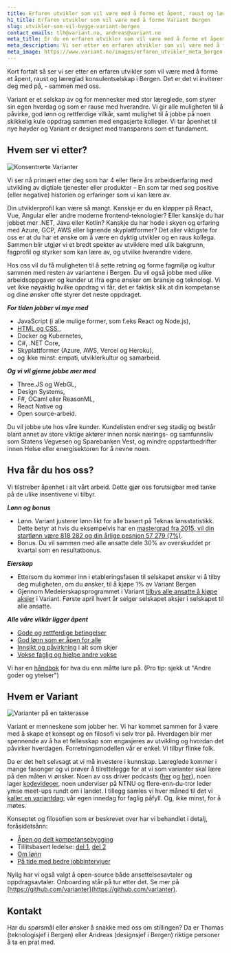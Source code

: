 ```yaml
---
title: Erfaren utvikler som vil være med å forme et åpent, raust og læreglad konsulentselskap i Bergen
h1_title: Erfaren utvikler som vil være med å forme Variant Bergen
slug: utvikler-som-vil-bygge-variant-bergen
contact_emails: tlh@variant.no, andreas@variant.no
meta_title: Er du en erfaren utvikler som vil være med å forme et åpent, raust og læreglad konsulentselskap i Bergen?
meta_description: Vi ser etter en erfaren utvikler som vil være med å forme et selskap av og for mennesker med stor læreglede, som styrer sin egen hverdag og som er rause med hverandre. Er dette deg? 
meta_image: https://www.variant.no/images/erfaren_utvikler_meta_bergen.jpg
---
```


Kort fortalt så ser vi ser etter en erfaren utvikler som vil være med å forme et åpent, raust og læreglad konsulentselskap i Bergen. Det er det vi inviterer deg med på, - sammen med oss. 

Variant er et selskap av og for mennesker med stor læreglede, som styrer sin egen hverdag og som er rause med hverandre. Vi gir alle muligheten til å påvirke, god lønn og rettferdige vilkår, samt mulighet til å jobbe på noen skikkelig kule oppdrag sammen med engasjerte kolleger. Vi tar åpenhet til nye høyder og Variant er designet med transparens som et fundament. 

## Hvem ser vi etter?

<div class="left blob1"><img alt="Konsentrerte Varianter" src="/images/design-konsentrert.png"/></div>

Vi ser nå primært etter deg som har 4 eller flere års arbeidserfaring med utvikling av digtiale tjenester eller produkter – En som tar med seg positive (eller negative) historien og erfaringer som vi kan lære av. 

Din utviklerprofil kan være så mangt. Kanskje er du en kløpper på React, Vue, Angular eller andre moderne frontend-teknologier? Eller kanskje du har jobbet mer .NET, Java eller Kotlin? Kanskje du har hode i skyen og erfaring med Azure, GCP, AWS eller lignende skyplattformer? Det aller viktigste for oss er at du har et ønske om å være en dyktig utvikler og en raus kollega. Sammen blir utgjør vi et bredt spekter av utviklere med ulik bakgrunn, fagprofil og styrker som kan lære av, og utvilke hverandre videre.

Hos oss vil du få muligheten til å sette retning og forme fagmiljø og kultur sammen med resten av variantene i Bergen. Du vil også jobbe med ulike arbeidsoppgaver og kunder ut ifra egne ønsker om bransje og teknologi. Vi vet ikke nøyaktig hvilke oppdrag vi får, det er faktisk slik at din kompetanse og dine ønsker ofte styrer det neste oppdraget. 

**_For tiden jobber vi mye med_** 
- JavaScript (i alle mulige former, som f.eks React og Node.js), 
- [HTML og CSS](https://www.kode24.no/kodenytt/identitetskrise-i-frontend-utvikling/70738327),, 
- Docker og Kubernetes, 
- C#, .NET Core, 
- Skyplattformer (Azure, AWS, Vercel og Heroku), 
- og ikke minst: empati, utviklerkultur og samarbeid. 

**_Og vi vil gjerne jobbe mer med_** 
- Three.JS og WebGL, 
- Design Systems, 
- F#, OCaml eller ReasonML, 
- React Native og 
- Open source-arbeid. 

Du vil jobbe ute hos våre kunder. Kundelisten endrer seg stadig og består blant annet av store viktige aktører innen norsk nærings- og samfunnsliv som Statens Vegvesen og Sparebanken Vest, og mindre oppstartbedrifter innen Helse eller energisektoren for å nevne noen. 

## Hva får du hos oss?
Vi tilstreber åpenhet i alt vårt arbeid. Dette gjør oss forutsigbar med tanke på de ulike insentivene vi tilbyr.  

**_Lønn og bonus_** 
- Lønn. Variant justerer lønn likt for alle basert på Teknas lønsstatistikk. Dette betyr at hvis du eksempelvis har en [mastergrad fra 2015, vil din startlønn være 818 282 og din årlige pesnjon 57 279 (7%)](https://www.variant.no/kalkulator?year=2013&degree=masters).
- Bonus. Du vil sammen med alle ansatte dele 30% av overskuddet pr kvartal som en resultatbonus.

**_Eierskap_** 
- Ettersom du kommer inn i etableringsfasen til selskapet ønsker vi å tilby deg muligheten, om du ønsker, til å kjøpe 1% av Variant Bergen
- Gjennom Medeierskapsprogrammet i Variant [tilbys alle ansatte å kjøpe aksjer](https://blog.variant.no/invitasjon-til-%C3%A5-kj%C3%B8pe-aksjer-i-variant-as-27a29a307cb2) i Variant. Første april hvert år selger selskapet aksjer i selskapet til alle ansatte.

**_Alle våre vilkår ligger åpent_**
- [Gode og rettferdige betingelser](https://handbook.variant.no/#betingelser)
- [God lønn som er åpen for alle](https://www.variant.no/kalkulator)
- [Innsikt og påvirkning](https://blog.variant.no/bli-en-bedre-variant-7e1926bdcfba#e27f) i alt som skjer
- [Vokse faglig og hjelpe andre vokse](https://blog.variant.no/aapen-og-delt-kompetansebygging-c229771eee93)

Vi har en [håndbok](https://handbook.variant.no/) for hva du enn måtte lure på. (Pro tip: sjekk ut "Andre goder og ytelser")
 

## Hvem er Variant

![Varianter på en takterasse](/images/design-takterasse.png)

Variant er menneskene som jobber her. Vi har kommet sammen for å være med å skape et konsept og en filosofi vi selv tror på. Hverdagen blir mer spennende av å ha et fellesskap som engasjeres av utvikling og hvordan det påvirker hverdagen. Forretningsmodellen vår er enkel: Vi tilbyr flinke folk. 

Da er det helt selvsagt at vi må investere i kunnskap. Læreglede kommer i mange fasonger og vi prøver å tilrettelegge for at vi som varianter skal lære på den måten vi ønsker. Noen av oss driver podcasts ([her](http://bartjs.io/tag/podcast-episode/) og [her](https://kortslutning.fun/)), noen lager [kodevideoer](https://youtube.com/kodesnutt), noen underviser på NTNU og flere-enn-du-tror leder ymse meet-ups rundt om i landet. I tillegg samles vi hver måned til det vi [kaller en variantdag](https://blog.variant.no/tagged/variantdag); vår egen innedag for faglig påfyll. Og, ikke minst, for å møtes.

Konseptet og filosofien som er beskrevet over har vi behandlet i detalj, foråsidetsånn:
- [Åpen og delt kompetansebygging](https://blog.variant.no/aapen-og-delt-kompetansebygging-c229771eee93)
- Tillitsbasert ledelse: [del 1](https://blog.variant.no/tillitsbasert-ledelse-del-1-hva-og-hvorfor-86f6aa485cf9), [del 2](https://blog.variant.no/tillitsbasert-ledelse-del-2-sette-retning-449452fcc6a6)
- [Om lønn](https://blog.variant.no/bonusutbetaling-og-l%C3%B8nnsjusteringer-c6d340f0a6d)
- [På tide med bedre jobbintervjuer](https://blog.variant.no/paa-tide-med-bedre-jobbintervjuer-e59f6789a134)

Nylig har vi også valgt å open-source både ansettelsesavtaler og oppdragsavtaler. Onboarding står på tur etter det. Se mer på [https://github.com/varianter](https://github.com/varianter).


## Kontakt
Har du spørsmål eller ønsker å snakke med oss om stillingen? Da er Thomas (teknologisjef i Bergen) eller Andreas (designsjef i Bergen) riktige personer å ta en prat med. 
